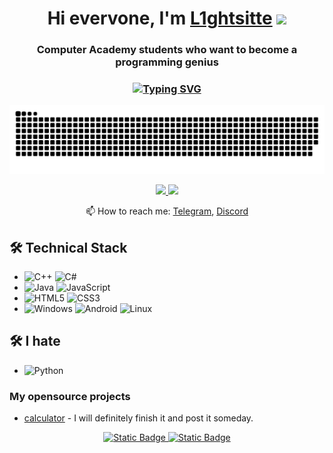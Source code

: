 <h1 align="center">Hi evervone, I'm <a href="https://github.com/L1ghtsitte" target="_blank">L1ghtsitte</a> 
<img src="https://github.com/blackcater/blackcater/raw/main/images/Hi.gif" height="32"/></h1>
<h3 align="center">Computer Academy students who want to become a programming genius</h3>

<h3 align="center"> 
  
<a href="https://github.com/L1ghtsitte"><img src="https://readme-typing-svg.demolab.com?font=Fira+Code&pause=1000&color=04F700&width=435&lines=%24sudo+hack+...%2Fworld%2F*%2Fdelete+all" alt="Typing SVG" /></a>

</h3>

<picture>
  <source media="(prefers-color-scheme: dark)" srcset="https://github.com/L1ghtsitte/L1ghtsitte/blob/main/snake/snake.svg" />
  <source media="(prefers-color-scheme: light)" srcset="https://github.com/L1ghtsitte/L1ghtsitte/blob/main/snake/snake.svg") />
  <img alt="github-snake" src="https://github.com/L1ghtsitte/L1ghtsitte/blob/main/snake/snake.svg" />
</picture>

<p align='center'>
  <a href="https://t.me/L1ghtsitteLoL">
       <img src="https://img.shields.io/badge/Telegram-2CA5E0?style=for-the-badge&logo=telegram&logoColor=black"/>
   </a>
    <a href="https://discord.gg/QpFHWwX7BW">
       <img src="https://img.shields.io/badge/Discord-2CA5E0?style=for-the-badge&logo=discord&logoColor=black"/>
   </a>
<p align='center'>
   📫 How to reach me: <a href='https://t.me/L1ghtsitteLoL'>Telegram</a>, <a href='https://discord.gg/QpFHWwX7BW'>Discord</a>
</p>

## 🛠 Technical Stack
*   ![C++](https://img.shields.io/badge/c++-%2300599C.svg?style=for-the-badge&logo=c%2B%2B&logoColor=white) ![C#](https://img.shields.io/badge/c%23-%23239120.svg?style=for-the-badge&logo=csharp&logoColor=white)
*   ![Java](https://img.shields.io/badge/java-%23ED8B00.svg?style=for-the-badge&logo=openjdk&logoColor=white) ![JavaScript](https://img.shields.io/badge/javascript-%23323330.svg?style=for-the-badge&logo=javascript&logoColor=%23F7DF1E)
*   ![HTML5](https://img.shields.io/badge/html5-%23E34F26.svg?style=for-the-badge&logo=html5&logoColor=white) ![CSS3](https://img.shields.io/badge/css3-%231572B6.svg?style=for-the-badge&logo=css3&logoColor=white)
*   ![Windows](https://img.shields.io/badge/Windows-0078D6?style=for-the-badge&logo=windows&logoColor=white) ![Android](https://img.shields.io/badge/Android-3DDC84?style=for-the-badge&logo=android&logoColor=white) ![Linux](https://img.shields.io/badge/Linux-FCC624?style=for-the-badge&logo=linux&logoColor=black)
   
  ## 🛠 I hate
  
 *   ![Python](https://img.shields.io/badge/python-3670A0?style=for-the-badge&logo=python&logoColor=ffdd54)

### My opensource projects

<div>

* <a href='https://github.com/L1ghtsitte/calculator'>calculator</a> - I will definitely finish it and post it someday.
  
</div>

<div align="center">
 <a href="https://github.com/romankh3/github-profile-views-counter">
       <img alt="Static Badge" width="175px" src="https://komarev.com/ghpvc/?username=shizaX&color=DE002D">
 <a href="https://new.donatepay.ru/@L1ghtsitte">
       <img alt="Static Badge" width="70px" src="https://img.shields.io/badge/donate-for_autor">
   </a>
</div>


